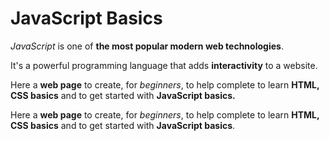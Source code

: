 # JavaScript Basics
<p><em>JavaScript</em> is one of <strong>the most popular modern web technologies</strong>.</p>
<p>It's a powerful programming language that adds <strong>interactivity</strong> to a website.</p>
<p>Here a <strong>web page</strong> to create, for <em>beginners</em>, to help complete to learn <strong>HTML, CSS basics</strong> and to get started with <strong>JavaScript basics.</strong></p>

<p>Here a <strong>web page</strong> to create, for <em>beginners</em>, to help complete to learn <strong>HTML, CSS basics</strong> and to get started with <strong>JavaScript basics</strong>.</p>